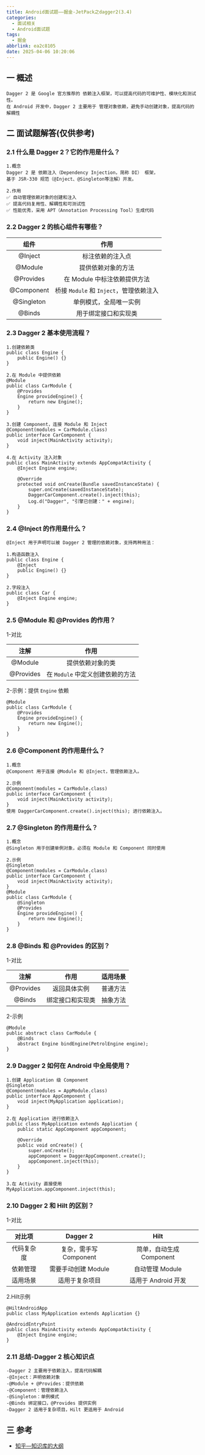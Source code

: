 ```yaml
---
title: Android面试题——掘金-JetPack之dagger2(3.4)
categories:
  - 面试相关
  - Android面试题
tags:
  - 掘金
abbrlink: ea2c8105
date: 2025-04-06 10:20:06
---
```

## 一 概述

```
Dagger 2 是 Google 官方推荐的 依赖注入框架，可以提高代码的可维护性、模块化和测试性。
在 Android 开发中，Dagger 2 主要用于 管理对象依赖，避免手动创建对象，提高代码的解耦性
```

<!--more-->

## 二 面试题解答(仅供参考)

### 2.1 什么是 Dagger 2？它的作用是什么？

```
1.概念
Dagger 2 是 依赖注入（Dependency Injection，简称 DI） 框架，
基于 JSR-330 规范（@Inject、@Singleton等注解）开发。

2.作用
✅ 自动管理依赖对象的创建和注入
✅ 提高代码复用性、解耦性和可测试性
✅ 性能优秀，采用 APT（Annotation Processing Tool）生成代码
```

### 2.2 Dagger 2 的核心组件有哪些？

|    组件    |                  作用                   |
| :--------: | :-------------------------------------: |
|  @Inject   |            标注依赖的注入点             |
|  @Module   |           提供依赖对象的方法            |
| @Provides  |      在 Module 中标注依赖提供方法       |
| @Component | 桥接 `Module` 和 `Inject`，管理依赖注入 |
| @Singleton |         单例模式，全局唯一实例          |
|   @Binds   |          用于绑定接口和实现类           |

### 2.3 Dagger 2 基本使用流程？

```
1.创建依赖类
public class Engine {
    public Engine() {}
}

2.在 Module 中提供依赖
@Module
public class CarModule {
    @Provides
    Engine provideEngine() {
        return new Engine();
    }
}

3.创建 Component，连接 Module 和 Inject
@Component(modules = CarModule.class)
public interface CarComponent {
    void inject(MainActivity activity);
}

4.在 Activity 注入对象
public class MainActivity extends AppCompatActivity {
    @Inject Engine engine;

    @Override
    protected void onCreate(Bundle savedInstanceState) {
        super.onCreate(savedInstanceState);
        DaggerCarComponent.create().inject(this);
        Log.d("Dagger", "引擎已创建：" + engine);
    }
}
```

### 2.4 @Inject 的作用是什么？

```
@Inject 用于声明可以被 Dagger 2 管理的依赖对象，支持两种用法：

1.构造函数注入
public class Engine {
    @Inject
    public Engine() {}
}

2.字段注入
public class Car {
    @Inject Engine engine;
}
```

### 2.5 @Module 和 @Provides 的作用？

1-对比

|   注解    |               作用               |
| :-------: | :------------------------------: |
|  @Module  |         提供依赖对象的类         |
| @Provides | 在 `Module` 中定义创建依赖的方法 |

2-示例：提供 `Engine` 依赖

```
@Module
public class CarModule {
    @Provides
    Engine provideEngine() {
        return new Engine();
    }
}
```

### 2.6 @Component 的作用是什么？

```
1.概念
@Component 用于连接 @Module 和 @Inject，管理依赖注入。

2.示例
@Component(modules = CarModule.class)
public interface CarComponent {
    void inject(MainActivity activity);
}
使用 DaggerCarComponent.create().inject(this); 进行依赖注入。
```

### 2.7 @Singleton 的作用是什么？

```
1.概念
@Singleton 用于创建单例对象，必须在 Module 和 Component 同时使用

2.示例
@Singleton
@Component(modules = CarModule.class)
public interface CarComponent {
    void inject(MainActivity activity);
}
@Module
public class CarModule {
    @Singleton
    @Provides
    Engine provideEngine() {
        return new Engine();
    }
}
```

### 2.8 @Binds 和 @Provides 的区别？

1-对比

|   注解    |       作用       | 适用场景 |
| :-------: | :--------------: | :------: |
| @Provides |   返回具体实例   | 普通方法 |
|  @Binds   | 绑定接口和实现类 | 抽象方法 |

2-示例

```
@Module
public abstract class CarModule {
    @Binds
    abstract Engine bindEngine(PetrolEngine engine);
}
```

### 2.9 Dagger 2 如何在 Android 中全局使用？

```
1.创建 Application 级 Component
@Singleton
@Component(modules = AppModule.class)
public interface AppComponent {
    void inject(MyApplication application);
}

2.在 Application 进行依赖注入
public class MyApplication extends Application {
    public static AppComponent appComponent;

    @Override
    public void onCreate() {
        super.onCreate();
        appComponent = DaggerAppComponent.create();
        appComponent.inject(this);
    }
}

3.在 Activity 直接使用
MyApplication.appComponent.inject(this);
```

### 2.10 Dagger 2 和 Hilt 的区别？

1-对比

|   对比项   |        Dagger 2        |           Hilt           |
| :--------: | :--------------------: | :----------------------: |
| 代码复杂度 | 复杂，需手写 Component | 简单，自动生成 Component |
|  依赖管理  |  需要手动创建 Module   |     自动管理 Module      |
|  适用场景  |     适用于复杂项目     |   适用于 Android 开发    |

2.Hilt示例

```
@HiltAndroidApp
public class MyApplication extends Application {}

@AndroidEntryPoint
public class MainActivity extends AppCompatActivity {
    @Inject Engine engine;
}
```

### 2.11 总结-Dagger 2 核心知识点

```
-Dagger 2 主要用于依赖注入，提高代码解耦
-@Inject：声明依赖对象
-@Module + @Provides：提供依赖
-@Component：管理依赖注入
-@Singleton：单例模式
-@Binds 绑定接口，@Provides 提供实例
-Dagger 2 适用于复杂项目，Hilt 更适用于 Android
```


##  三 参考

* [知乎—知识库的大纲](https://juejin.cn/post/7480464724096057381)